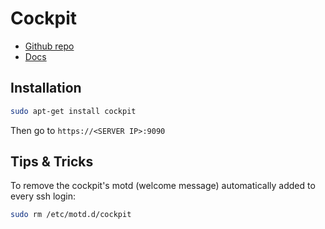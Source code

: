 # Cockpit


- [Github repo](https://github.com/cockpit-project/cockpit)
- [Docs](https://cockpit-project.org/running.html#ubuntu)


## Installation
```sh
sudo apt-get install cockpit
```

Then go to `https://<SERVER IP>:9090`


## Tips & Tricks
To remove the cockpit's motd (welcome message) automatically added to every ssh login:
```sh
sudo rm /etc/motd.d/cockpit
```
